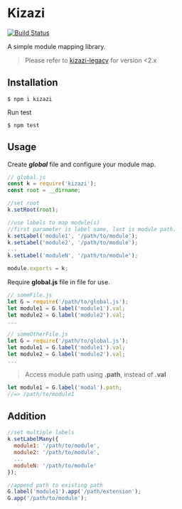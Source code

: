 # Kizazi

[![Build Status](https://travis-ci.org/cyrilokidi/kizazi.svg?branch=master)](https://travis-ci.org/cyrilokidi/kizazi)

A simple module mapping library.

> Please refer to [kizazi-legacy](https://github.com/cyrilokidi/kizazi-legacy) for version <2.x

## Installation

```shell
$ npm i kizazi
```

Run test

```shell
$ npm test
```

## Usage

Create **_global_** file and configure your module map.

```js
// global.js
const k = require('kizazi');
const root = __dirname;

//set root
k.setRoot(root);

//use labels to map module(s)
//first parameter is label name, last is module path.
k.setLabel('module1', '/path/to/module');
k.setLabel('module2', '/path/to/module');
...
k.setLabel('moduleN', '/path/to/module');

module.exports = k;
```

Require **global.js** file in file for use.

```js
// someFile.js
let G = require('/path/to/global.js');
let module1 = G.label('module1').val;
let module2 = G.label('module2').val;
...

// someOtherFile.js
let G = require('/path/to/global.js');
let module1 = G.label('module1').val;
let module2 = G.label('module2').val;
...
```

> Access module path using **.path**, instead of **.val**

```js
let module1 = G.label('modal').path;
//=> /path/to/module1
```

## Addition

```js
//set multiple labels
k.setLabelMany({
  module1: '/path/to/module',
  module2: '/path/to/module',
  ...
  moduleN: '/path/to/module'
});

//append path to existing path
G.label('module1').app('/path/extension');
G.app('/path/to/module');
```
